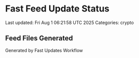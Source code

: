 # Fast Feed Update Status
Last updated: Fri Aug  1 06:21:58 UTC 2025
Categories: crypto

## Feed Files Generated

Generated by Fast Updates Workflow
